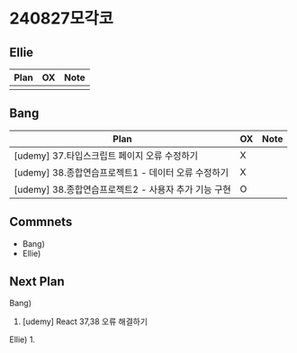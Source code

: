 # 240827모각코

## Ellie

| Plan                 | OX  | Note |
| -------------------- | --- | ---- |
|                      |     |      |

## Bang

| Plan                  | OX  | Note |
| --------------------- | --- | ---- |
| [udemy]  37.타입스크립트 페이지 오류 수정하기  |  X    |      |
| [udemy]  38.종합연습프로젝트1 - 데이터 오류 수정하기 |  X    |      |
| [udemy]  38.종합연습프로젝트2 - 사용자 추가 기능 구현 |  O    |      |

## Commnets

- Bang)
- Ellie)

## Next Plan

Bang)
1. [udemy] React 37,38 오류 해결하기

Ellie)
1. 

